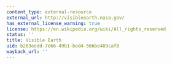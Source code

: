 ```yaml
---
content_type: external-resource
external_url: http://visibleearth.nasa.gov/
has_external_license_warning: true
license: https://en.wikipedia.org/wiki/All_rights_reserved
status: ''
title: Visible Earth
uid: b263eedd-7e66-49b1-bed4-566be489caf8
wayback_url: ''
---
```


